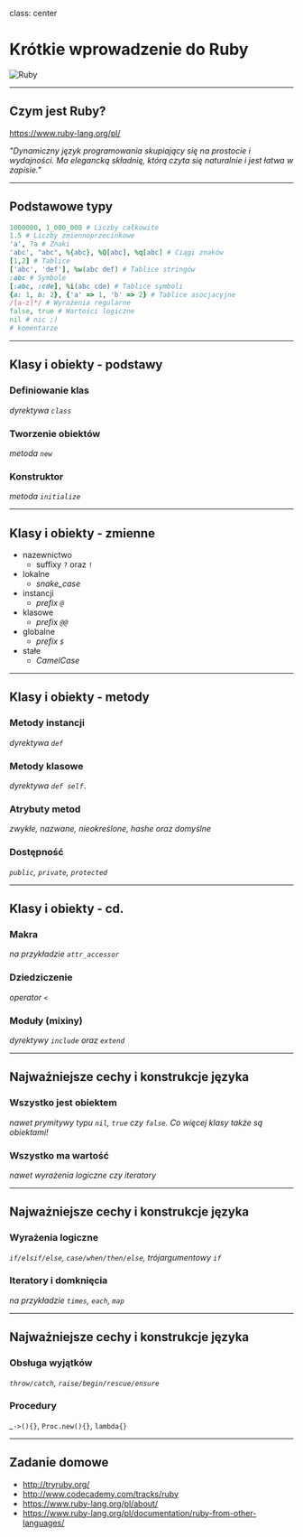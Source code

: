 class: center

# Krótkie wprowadzenie do Ruby

![Ruby](http://iwanttolearnruby.com/images/ruby-style-guide.gif)

---

## Czym jest Ruby?

https://www.ruby-lang.org/pl/

_"Dynamiczny język programowania skupiający się na prostocie i wydajności.
Ma elegancką składnię, którą czyta się naturalnie i jest łatwa w zapisie."_

---

## Podstawowe typy

```ruby
1000000, 1_000_000 # Liczby całkowite
1.5 # Liczby zmiennoprzecinkowe
'a', ?a # Znaki
'abc', "abc", %{abc}, %Q[abc], %q[abc] # Ciągi znaków
[1,2] # Tablice
['abc', 'def'], %w(abc def) # Tablice stringów
:abc # Symbole
[:abc, :cde], %i(abc cde) # Tablice symboli
{a: 1, b: 2}, {'a' => 1, 'b' => 2} # Tablice asocjacyjne
/[a-z]*/ # Wyrażenia regularne
false, true # Wartości logiczne
nil # nic ;)
# komentarze
```

---

## Klasy i obiekty - podstawy

### Definiowanie klas
_dyrektywa `class`_
### Tworzenie obiektów
_metoda `new`_
### Konstruktor
_metoda `initialize`_

---

## Klasy i obiekty - zmienne

* nazewnictwo
    * suffixy `?` oraz `!`
* lokalne
    * _snake\_case_
* instancji
    * _prefix `@`_
* klasowe
    * _prefix `@@`_
* globalne
    * _prefix `$`_
* stałe
    * _CamelCase_

---

## Klasy i obiekty - metody

### Metody instancji
_dyrektywa `def`_
### Metody klasowe
_dyrektywa `def self.`_
### Atrybuty metod
_zwykłe, nazwane, nieokreślone, hashe oraz domyślne_
### Dostępność
_`public`, `private`, `protected`_

---

## Klasy i obiekty - cd.

### Makra
_na przykładzie `attr_accessor`_
### Dziedziczenie
_operator `<`_
### Moduły (mixiny)
_dyrektywy `include` oraz `extend`_

---

## Najważniejsze cechy i konstrukcje języka

### Wszystko jest obiektem
_nawet prymitywy typu `nil`, `true` czy `false`. Co więcej klasy także są obiektami!_
### Wszystko ma wartość
_nawet wyrażenia logiczne czy iteratory_

---

## Najważniejsze cechy i konstrukcje języka

### Wyrażenia logiczne
_`if/elsif/else`, `case/when/then/else`, trójargumentowy `if`_
### Iteratory i domknięcia
_na przykładzie `times`, `each`, `map`_

---

## Najważniejsze cechy i konstrukcje języka

### Obsługa wyjątków
_`throw/catch`, `raise/begin/rescue/ensure`_
### Procedury
_`->(){}`, `Proc.new(){}`, `lambda{}`

---

## Zadanie domowe

* http://tryruby.org/
* http://www.codecademy.com/tracks/ruby
* https://www.ruby-lang.org/pl/about/
* https://www.ruby-lang.org/pl/documentation/ruby-from-other-languages/
